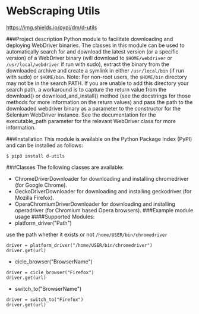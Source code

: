 # WebScraping Utils  

https://img.shields.io/pypi/dm/d-utils

###Project description
Python module to facilitate downloading and deploying WebDriver binaries. 
The classes in this module can be used to automatically search for and download the latest version (or a specific version) of a WebDriver binary (will download to ```$HOME/webdriver``` or ```/usr/local/webdriver``` if run with sudo), 
extract the binary from the downloaded archive and create a symlink in either ```/usr/local/bin``` (if run with sudo) or ```$HOME/bin```.
Note: For non-root users, the ```$HOME/bin``` directory may not be in the search PATH.
If you are unable to add this directory your search path, a workaround is to capture the return value from the download() or download_and_install() method (see the docstrings for those methods for more information on the return values) and pass the path to the downloaded webdriver binary as a parameter to the constructor for the Selenium WebDriver instance.
See the documentation for the executable_path parameter for the relevant WebDriver class for more information.

###Installation
This module is available on the Python Package Index (PyPI) and can be installed as follows:
```
$ pip3 install d-utils
```
###Classes
The following classes are available:
- ChromeDriverDownloader for downloading and installing chromedriver (for Google Chrome).
- GeckoDriverDownloader for downloading and installing geckodriver (for Mozilla Firefox).
- OperaChromiumDriverDownloader for downloading and installing operadriver (for Chromium based Opera browsers).
###Example module usage
####Supported Modules:
- platform_driver("Path")

use the path whether it exists or not
```/home/USER/bin/chromedriver```
```
driver = platform_driver("/home/USER/bin/chromedriver")
driver.get(url)
```
- cicle_browser("BrowserName")
```
driver = cicle_browser("Firefox")
driver.get(url)
```
- switch_to("BrowserName")
```
driver = switch_to("Firefox")
driver.get(url)
```
